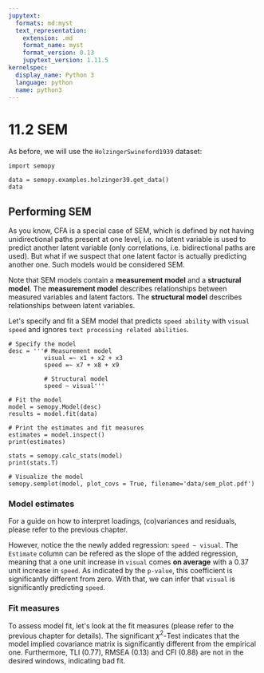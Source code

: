 ```yaml
---
jupytext:
  formats: md:myst
  text_representation:
    extension: .md
    format_name: myst
    format_version: 0.13
    jupytext_version: 1.11.5
kernelspec:
  display_name: Python 3
  language: python
  name: python3
---
```


# 11.2 SEM

As before, we will use the `HolzingerSwineford1939` dataset:

```{code-cell}
import semopy

data = semopy.examples.holzinger39.get_data()
data
```

## Performing SEM

As you know, CFA is a special case of SEM, which is defined by not having unidirectional paths present at one level, i.e. no latent variable is used to predict another latent variable (only correlations, i.e. bidirectional paths are used). But what if we suspect that one latent factor is actually predicting another one. Such models would be considered SEM.

Note that SEM models contain a **measurement model** and a **structural model**. The **measurement model** describes relationships between measured variables and latent factors. The **structural model** describes relationships between latent variables.

Let's specify and fit a SEM model that predicts `speed ability` with `visual speed` and ignores `text processing related abilities`.

```{code-cell}
# Specify the model
desc = '''# Measurement model
          visual =~ x1 + x2 + x3
          speed =~ x7 + x8 + x9

          # Structural model
          speed ~ visual'''

# Fit the model
model = semopy.Model(desc)
results = model.fit(data)

# Print the estimates and fit measures
estimates = model.inspect()
print(estimates)

stats = semopy.calc_stats(model)
print(stats.T)

# Visualize the model
semopy.semplot(model, plot_covs = True, filename='data/sem_plot.pdf')
```


### Model estimates

For a guide on how to interpret loadings, (co)variances and residuals, please refer to the previous chapter.

However, notice the the newly added regression: `speed ~ visual`. The `Estimate` column can be refered as the slope of the added regression, meaning that a one unit increase in `visual` comes **on average** with a 0.37 unit increase in `speed`. As indicated by the `p-value`, this coefficient is significantly different from zero. With that, we can infer that `visual` is significantly predicting `speed`.

### Fit measures

To assess model fit, let's look at the fit measures (please refer to the previous chapter for details). The significant $\chi^2$-Test indicates that the model implied covariance matrix is significantly different from the empirical one. Furthermore, TLI (0.77), RMSEA (0.13) and CFI (0.88) are not in the desired windows, indicating bad fit.

